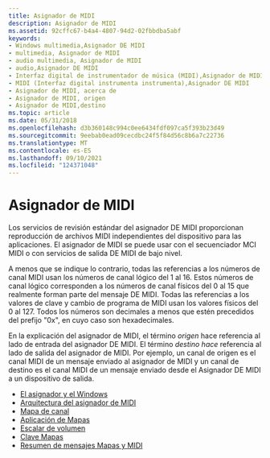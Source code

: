 ```yaml
---
title: Asignador de MIDI
description: Asignador de MIDI
ms.assetid: 92cffc67-b4a4-4807-94d2-02fbbdba5abf
keywords:
- Windows multimedia,Asignador DE MIDI
- multimedia, Asignador de MIDI
- audio multimedia, Asignador de MIDI
- audio,Asignador DE MIDI
- Interfaz digital de instrumentador de música (MIDI),Asignador de MIDI
- MIDI (Interfaz digital instrumenta instrumenta),Asignador DE MIDI
- Asignador de MIDI, acerca de
- Asignador de MIDI, origen
- Asignador de MIDI,destino
ms.topic: article
ms.date: 05/31/2018
ms.openlocfilehash: d3b360148c994c0ee6434fdf097ca5f393b23d49
ms.sourcegitcommit: 9eebab0ead09cecdbc24f5f84d56c8b6a7c22736
ms.translationtype: MT
ms.contentlocale: es-ES
ms.lasthandoff: 09/10/2021
ms.locfileid: "124371048"
---
```

# <a name="the-midi-mapper"></a>Asignador de MIDI

Los servicios de revisión estándar del asignador DE MIDI proporcionan reproducción de archivos MIDI independientes del dispositivo para las aplicaciones. El asignador de MIDI se puede usar con el secuenciador MCI MIDI o con servicios de salida DE MIDI de bajo nivel.

A menos que se indique lo contrario, todas las referencias a los números de canal MIDI usan los números de canal lógico del 1 al 16. Estos números de canal lógico corresponden a los números de canal físicos del 0 al 15 que realmente forman parte del mensaje DE MIDI. Todas las referencias a los valores de clave y cambio de programa de MIDI usan los valores físicos del 0 al 127. Todos los números son decimales a menos que estén precedidos del prefijo "0x", en cuyo caso son hexadecimales.

En la explicación del asignador de MIDI, el término *origen* hace referencia al lado de entrada del asignador DE MIDI. El término *destino hace* referencia al lado de salida del asignador de MIDI. Por ejemplo, un canal de origen es el canal MIDI de un mensaje enviado al asignador de MIDI y un canal de destino es el canal MIDI de un mensaje enviado desde el Asignador DE MIDI a un dispositivo de salida.

-   [El asignador y el Windows](the-midi-mapper-and-windows.md)
-   [Arquitectura del asignador de MIDI](the-midi-mapper-architecture.md)
-   [Mapa de canal](the-channel-map.md)
-   [Aplicación de Mapas](patch-maps.md)
-   [Escalar de volumen](the-volume-scalar.md)
-   [Clave Mapas](key-maps.md)
-   [Resumen de mensajes Mapas y MIDI](summary-of-maps-and-midi-messages.md)

 

 




